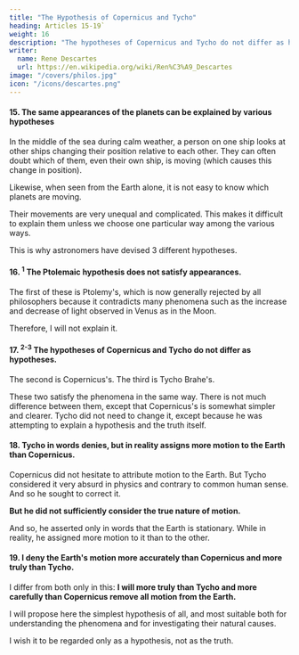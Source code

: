```yaml
---
title: "The Hypothesis of Copernicus and Tycho"
heading: Articles 15-19`
weight: 16
description: "The hypotheses of Copernicus and Tycho do not differ as hypotheses"
writer:
  name: Rene Descartes
  url: https://en.wikipedia.org/wiki/Ren%C3%A9_Descartes
image: "/covers/philos.jpg"
icon: "/icons/descartes.png"
---
```



#### 15. The same appearances of the planets can be explained by various hypotheses

In the middle of the sea during calm weather, a person on one ship looks at other ships changing their position relative to each other. They can often doubt which of them, even their own ship, is moving (which causes this change in position).

Likewise, when seen from the Earth alone, it is not easy to know which planets are moving. 

 <!-- are such that from them alone it cannot be known to which planets are -->
<!-- the apparent errors of the planets seen from

 motion should properly be attributed.  -->


Their movements are very unequal and complicated. This makes it difficult to explain them unless we choose one particular way among the various ways.

 <!-- in which they can be understood, according to which we assume they occur.  -->

This is why astronomers have devised 3 different hypotheses.

<!-- , that is, positions, which are considered not as true, but only as suitable for explaining the phenomena. -->




#### 16. <sup>1</sup> The Ptolemaic hypothesis does not satisfy appearances. 

The first of these is Ptolemy's, which is now generally rejected by all philosophers because it contradicts many phenomena such as the increase and decrease of light observed in Venus as in the Moon.

Therefore, I will not explain it. 


#### 17. <sup>2-3</sup> The hypotheses of Copernicus and Tycho do not differ as hypotheses. 

The second is Copernicus's. The third is Tycho Brahe's.

These two satisfy the phenomena in the same way. There is not much difference between them, except that Copernicus's is somewhat simpler and clearer. Tycho did not need to change it, except because he was attempting to explain a hypothesis and the truth itself.


#### 18. Tycho in words denies, but in reality assigns more motion to the Earth than Copernicus. 

Copernicus did not hesitate to attribute motion to the Earth. But Tycho considered it very absurd in physics and contrary to common human sense. And so he sought to correct it.

**But he did not sufficiently consider the true nature of motion.**

And so, he asserted only in words that the Earth is stationary. While in reality, he assigned more motion to it than to the other.


#### 19. I deny the Earth's motion more accurately than Copernicus and more truly than Tycho.

I differ from both only in this: **I will more truly than Tycho and more carefully than Copernicus remove all motion from the Earth.**

I will propose here the simplest hypothesis of all, and most suitable both for understanding the phenomena and for investigating their natural causes.

I wish it to be regarded only as a hypothesis, not as the truth.

